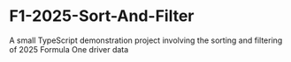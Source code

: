 # F1-2025-Sort-And-Filter
A small TypeScript demonstration project involving the sorting and filtering of 2025 Formula One driver data
